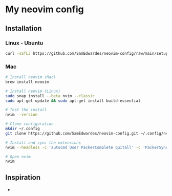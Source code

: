 # My neovim config

## Installation

### Linux - Ubuntu

```bash
curl -sSfLJ https://github.com/SamEdwardes/neovim-config/raw/main/setup.sh | bash -s --
```

### Mac

```bash
# Install neovim (Mac)
brew install neovim

# Install neovim (Linux)
sudo snap install --beta nvim --classic
sudo apt-get update && sudo apt-get install build-essential

# Test the install
nvim --version

# Clone configuration
mkdir ~/.config
git clone https://github.com/SamEdwardes/neovim-config.git ~/.config/nvim

# Install and sync the extensions
nvim --headless -c 'autocmd User PackerComplete quitall' -c 'PackerSync'

# Open nvim
nvim
```

## Inspiration

- 